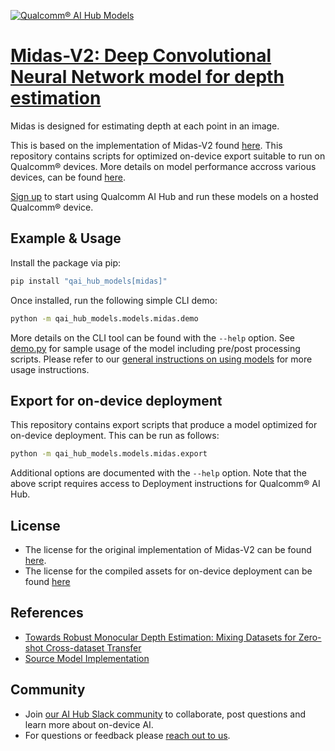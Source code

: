 [![Qualcomm® AI Hub Models](https://qaihub-public-assets.s3.us-west-2.amazonaws.com/qai-hub-models/quic-logo.jpg)](../../README.md)


# [Midas-V2: Deep Convolutional Neural Network model for depth estimation](https://aihub.qualcomm.com/models/midas)

Midas is designed for estimating depth at each point in an image.

This is based on the implementation of Midas-V2 found [here](https://github.com/isl-org/MiDaS). This repository contains scripts for optimized on-device
export suitable to run on Qualcomm® devices. More details on model performance
accross various devices, can be found [here](https://aihub.qualcomm.com/models/midas).

[Sign up](https://myaccount.qualcomm.com/signup) to start using Qualcomm AI Hub and run these models on a hosted Qualcomm® device.




## Example & Usage

Install the package via pip:
```bash
pip install "qai_hub_models[midas]"
```


Once installed, run the following simple CLI demo:

```bash
python -m qai_hub_models.models.midas.demo
```
More details on the CLI tool can be found with the `--help` option. See
[demo.py](demo.py) for sample usage of the model including pre/post processing
scripts. Please refer to our [general instructions on using
models](../../../#getting-started) for more usage instructions.

## Export for on-device deployment

This repository contains export scripts that produce a model optimized for
on-device deployment. This can be run as follows:

```bash
python -m qai_hub_models.models.midas.export
```
Additional options are documented with the `--help` option. Note that the above
script requires access to Deployment instructions for Qualcomm® AI Hub.


## License
* The license for the original implementation of Midas-V2 can be found
  [here](https://github.com/isl-org/MiDaS/blob/master/LICENSE).
* The license for the compiled assets for on-device deployment can be found [here](https://qaihub-public-assets.s3.us-west-2.amazonaws.com/qai-hub-models/Qualcomm+AI+Hub+Proprietary+License.pdf)


## References
* [Towards Robust Monocular Depth Estimation: Mixing Datasets for Zero-shot Cross-dataset Transfer](https://arxiv.org/abs/1907.01341v3)
* [Source Model Implementation](https://github.com/isl-org/MiDaS)



## Community
* Join [our AI Hub Slack community](https://aihub.qualcomm.com/community/slack) to collaborate, post questions and learn more about on-device AI.
* For questions or feedback please [reach out to us](mailto:ai-hub-support@qti.qualcomm.com).


